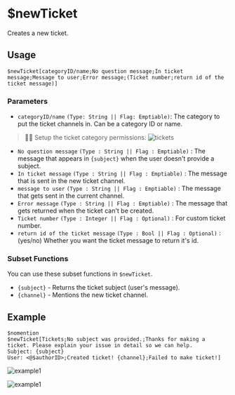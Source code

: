 # $newTicket
Creates a new ticket.

## Usage
```
$newTicket[categoryID/name;No question message;In ticket message;Message to user;Error message;(Ticket number;return id of the ticket message)]
```

### Parameters 
- `categoryID/name` `(Type: String || Flag: Emptiable)`: The category to put the ticket channels in. Can be a category ID or name.
> 🧙‍♂️ Setup the ticket category permissions:
> ![tickets](https://user-images.githubusercontent.com/69215413/123529975-b515be80-d6c3-11eb-8f2a-28c629533e52.png)
- `No question message` `(Type : String || Flag : Emptiable)` : The message that appears in `{subject}` when the user doesn't provide a subject.
- `In ticket message` `(Type : String || Flag : Emptiable)` : The message that is sent in the new ticket channel.
- `message to user` `(Type : String || Flag : Emptiable)` : The message that gets sent in the current channel.
- `Error message` `(Type : String || Flag : Emptiable)` : The message that gets returned when the ticket can't be created.
- `Ticket number` `(Type : Integer || Flag : Optional)` : For custom ticket number.
- `return id of the ticket message` `(Type : Bool || Flag : Optional)` : (yes/no) Whether you want the ticket message to return it's id.

### Subset Functions
You can use these subset functions in `$newTicket`.

- `{subject}` - Returns the ticket subject (user's message).
- `{channel}` - Mentions the new ticket channel.

## Example
```
$nomention
$newTicket[Tickets;No subject was provided.;Thanks for making a ticket. Please explain your issue in detail so we can help.
Subject: {subject}
User: <@$authorID>;Created ticket! {channel};Failed to make ticket!]
```

![example1](https://user-images.githubusercontent.com/69215413/123530091-b8f61080-d6c4-11eb-93c1-1786dc2dba99.png)

![example1](https://user-images.githubusercontent.com/69215413/123530097-cd3a0d80-d6c4-11eb-9f9f-efae06e660f2.png)
